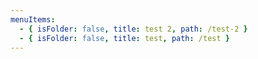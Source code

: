 ```yaml
---
menuItems:
  - { isFolder: false, title: test 2, path: /test-2 }
  - { isFolder: false, title: test, path: /test }
---
```



